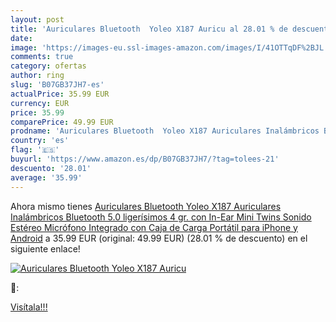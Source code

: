 ```yaml
---
layout: post
title: 'Auriculares Bluetooth  Yoleo X187 Auricu al 28.01 % de descuento'
date: 
image: 'https://images-eu.ssl-images-amazon.com/images/I/41OTTqDF%2BJL._SL200_.jpg'
comments: true
category: ofertas
author: ring
slug: 'B07GB37JH7-es'
actualPrice: 35.99 EUR
currency: EUR
price: 35.99
comparePrice: 49.99 EUR
prodname: 'Auriculares Bluetooth  Yoleo X187 Auriculares Inalámbricos Bluetooth 5.0  ligerísimos 4 gr. con In-Ear Mini Twins Sonido Estéreo Micrófono Integrado con Caja de Carga Portátil para iPhone y Android'
country: 'es'
flag: '🇪🇸'
buyurl: 'https://www.amazon.es/dp/B07GB37JH7/?tag=tolees-21'
descuento: '28.01'
average: '35.99'
---
```


Ahora mismo tienes [Auriculares Bluetooth  Yoleo X187 Auriculares Inalámbricos Bluetooth 5.0  ligerísimos 4 gr. con In-Ear Mini Twins Sonido Estéreo Micrófono Integrado con Caja de Carga Portátil para iPhone y Android](https://www.amazon.es/dp/B07GB37JH7/?tag=tolees-21) a 35.99 EUR (original: 49.99 EUR) (28.01 %  de descuento) en el siguiente enlace!

[![Auriculares Bluetooth  Yoleo X187 Auricu](https://images-eu.ssl-images-amazon.com/images/I/41OTTqDF%2BJL._SL200_.jpg)](https://www.amazon.es/dp/B07GB37JH7/?tag=tolees-21)

🔎:


[Visítala!!!](https://www.amazon.es/dp/B07GB37JH7/?tag=tolees-21)
